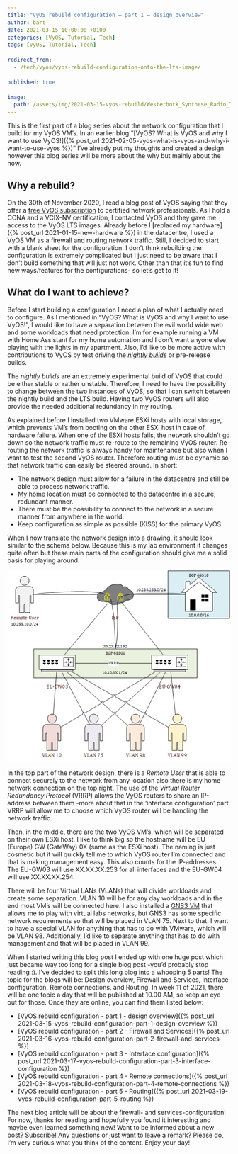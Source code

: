 ```yaml
---
title: "VyOS rebuild configuration – part 1 – design overview"
author: bart
date: 2021-03-15 10:00:00 +0100
categories: [VyOS, Tutorial, Tech]
tags: [VyOS, Tutorial, Tech]

redirect_from:
  - /tech/vyos/vyos-rebuild-configuration-onto-the-lts-image/

published: true

image:
  path: /assets/img/2021-03-15-vyos-rebuild/Westerbork_Synthese_Radio_Telescoop.jpg
---
```

This is the first part of a blog series about the network configuration that I build for my VyOS VM’s. In an earlier blog “[VyOS? What is VyOS and why I want to use VyOS!]({% post_url 2021-02-05-vyos-what-is-vyos-and-why-i-want-to-use-vyos %})” I’ve already put my thoughts and created a design however this blog series will be more about the why but mainly about the how.

## Why a rebuild?
On the 30th of November 2020, I read a blog post of VyOS saying that they offer a [free VyOS subscription](https://blog.vyos.io/cyber-monday-more-thanks-and-more-special-offers) to certified network professionals. As I hold a CCNA and a VCIX-NV certification, I contacted VyOS and they gave me access to the VyOS LTS images. Already before I [replaced my hardware]({% post_url 2021-01-15-new-hardware %}) in the datacentre, I used a VyOS VM as a firewall and routing network traffic. Still, I decided to start with a blank sheet for the configuration. I don’t think rebuilding the configuration is extremely complicated but I just need to be aware that I don’t build something that will just not work. Other than that it’s fun to find new ways/features for the configurations- so let’s get to it!

## What do I want to achieve?
Before I start building a configuration I need a plan of what I actually need to configure. As I mentioned in “VyOS? What is VyOS and why I want to use VyOS!”, I would like to have a separation between the evil world wide web and some workloads that need protection. I’m for example running a VM with Home Assistant for my home automation and I don’t want anyone else playing with the lights in my apartment. Also, I’d like to be more active with contributions to VyOS by test driving the [*nightly builds*](https://en.wikipedia.org/wiki/Neutral_build#:~:text=A%20nightly%20build%20is%20a,source%20code%20during%20the%20build.) or pre-release builds.

The *nightly builds* are an extremely experimental build of VyOS that could be either stable or rather unstable. Therefore, I need to have the possibility to change between the two instances of VyOS, so that I can switch between the nightly build and the LTS build. Having two VyOS routers will also provide the needed additional redundancy in my routing.

As explained before I installed two VMware ESXi hosts with local storage, which prevents VM’s from booting on the other ESXi host in case of hardware failure. When one of the ESXi hosts fails, the network shouldn’t go down so the network traffic must re-route to the remaining VyOS router. Re-routing the network traffic is always handy for maintenance but also when I want to test the second VyOS router. Therefore routing must be dynamic so that network traffic can easily be steered around. In short:

- The network design must allow for a failure in the datacentre and still be able to process network traffic.
- My home location must be connected to the datacentre in a secure, redundant manner.
- There must be the possibility to connect to the network in a secure manner from anywhere in the world.
- Keep configuration as simple as possible (KISS) for the primary VyOS.

When I now translate the network design into a drawing, it should look similar to the schema below. Because this is my lab environment it changes quite often but these main parts of the configuration should give me a solid basis for playing around.

![HLD](/assets/img/2021-03-15-vyos-rebuild/NewDC_Infra.png)

In the top part of the network design, there is a *Remote User* that is able to connect securely to the network from any location also there is my home network connection on the top right. The use of the *Virtual Router Redundancy Protocol* (VRRP) allows the VyOS routers to share an IP-address between them -more about that in the ‘interface configuration’ part. VRRP will allow me to choose which VyOS router will be handling the network traffic.

Then, in the middle, there are the two VyOS VM’s, which will be separated on their own ESXi host. I like to think big so the hostname will be EU (Europe) GW (GateWay) 0X (same as the ESXi host). The naming is just cosmetic but it will quickly tell me to which VyOS router I’m connected and that is making management easy. This also counts for the IP-addresses. The EU-GW03 will use XX.XX.XX.253 for all interfaces and the EU-GW04 will use XX.XX.XX.254.

There will be four Virtual LANs (VLANs) that will divide workloads and create some separation. VLAN 10 will be for any day workloads and in the end most VM’s will be connected here. I also installed a [GNS3 VM](https://www.gns3.com/software) that allows me to play with virtual labs networks, but GNS3 has some specific network requirements so that will be placed in VLAN 75. Next to that, I want to have a special VLAN for anything that has to do with VMware, which will be VLAN 98. Additionally, I’d like to separate anything that has to do with management and that will be placed in VLAN 99.

When I started writing this blog post I ended up with one huge post which just became way too long for a single blog post -you’d probably stop reading :). I’ve decided to split this long blog into a whooping 5 parts! The topic for the blogs will be: Design overview, Firewall and Services, Interface configuration, Remote connections, and Routing. In week 11 of 2021, there will be one topic a day that will be published at 10.00 AM, so keep an eye out for those. Once they are online, you can find them listed below:

- [VyOS rebuild configuration - part 1 - design overview]({% post_url 2021-03-15-vyos-rebuild-configuration-part-1-design-overview %})
- [VyOS rebuild configuration - part 2 - Firewall and Services]({% post_url 2021-03-16-vyos-rebuild-configuration-part-2-firewall-and-services %})
- [VyOS rebuild configuration - part 3 - Interface configuration]({% post_url 2021-03-17-vyos-rebuild-configuration-part-3-interface-configuration %})
- [VyOS rebuild configuration - part 4 - Remote connections]({% post_url 2021-03-18-vyos-rebuild-configuration-part-4-remote-connections %})
- [VyOS rebuild configuration - part 5 - Routing]({% post_url 2021-03-19-vyos-rebuild-configuration-part-5-routing %})

The next blog article will be about the firewall- and services-configuration! For now, thanks for reading and hopefully you found it interesting and maybe even learned something new! Want to be informed about a new post? Subscribe! Any questions or just want to leave a remark? Please do, I’m very curious what you think of the content. Enjoy your day!